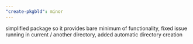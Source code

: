 ```yaml
---
"create-pkgbld": minor
---
```


simplified package so it provides bare minimum of functionality, fixed issue running in current / another directory, added automatic directory creation
